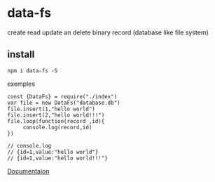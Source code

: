 # data-fs
create read update an delete binary record (database like file system)

## install
    npm i data-fs -S

exemples

    const {DataFs} = require("./index")
    var file = new DataFs("database.db")
    file.insert(1,"hello world")
    file.insert(2,"hello world!!!")
    file.loop(function(record ,id){
         console.log(record,id)
    })

    // console.log 
    // {id=1,value:"hello world"}
    // {id=1,value:"hello world!!!"}
[Documentaion](https://github.com/kyranis-studio/data-fs/wiki/Documentaion)

